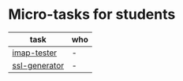 # Micro-tasks for students

task | who 
---|---
[imap-tester](./tasks/task-mail-tester.md) | -
[ssl-generator](./tasks/task-ssl-generator.md) | -
